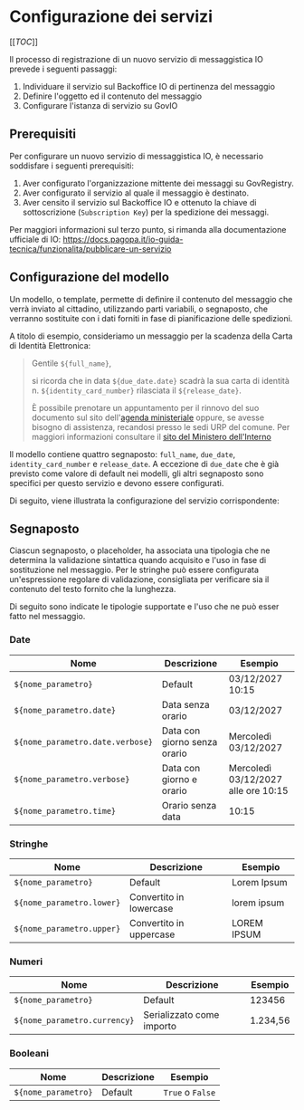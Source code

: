 # Configurazione dei servizi

\[\[_TOC_]]

Il processo di registrazione di un nuovo servizio di messaggistica IO prevede i seguenti passaggi:

1. Individuare il servizio sul Backoffice IO di pertinenza del messaggio
2. Definire l'oggetto ed il contenuto del messaggio
3. Configurare l'istanza di servizio su GovIO

## Prerequisiti

Per configurare un nuovo servizio di messaggistica IO, è necessario soddisfare i seguenti prerequisiti:

1. Aver configurato l'organizzazione mittente dei messaggi su GovRegistry.
2. Aver configurato il servizio al quale il messaggio è destinato.
3. Aver censito il servizio sul Backoffice IO e ottenuto la chiave di sottoscrizione (`Subscription Key`) per la spedizione dei messaggi.

Per maggiori informazioni sul terzo punto, si rimanda alla documentazione ufficiale di IO: https://docs.pagopa.it/io-guida-tecnica/funzionalita/pubblicare-un-servizio

## Configurazione del modello

Un modello, o template, permette di definire il contenuto del messaggio che verrà inviato al cittadino, utilizzando parti variabili, o segnaposto, che verranno sostituite con i dati forniti in fase di pianificazione delle spedizioni.

A titolo di esempio, consideriamo un messaggio per la scadenza della Carta di Identità Elettronica:

> Gentile `${full_name}`,
>
> si ricorda che in data `${due_date.date}` scadrà la sua carta di identità n. `${identity_card_number}` rilasciata il `${release_date}`.
>
> È possibile prenotare un appuntamento per il rinnovo del suo documento sul sito dell'[agenda ministeriale](https://www.prenotazionicie.interno.gov.it/cittadino/n/sc/wizardAppuntamentoCittadino/sceltaComune) oppure, se avesse bisogno di assistenza, recandosi presso le sedi URP del comune. Per maggiori informazioni consultare il [sito del Ministero dell'Interno](https://www.cartaidentita.interno.gov.it/cittadini/rilascio-e-rinnovo-in-italia/)

Il modello contiene quattro segnaposto: `full_name`, `due_date`, `identity_card_number` e `release_date`. A eccezione di `due_date` che è già previsto come valore di default nei modelli, gli altri segnaposto sono specifici per questo servizio e devono essere configurati.

Di seguito, viene illustrata la configurazione del servizio corrispondente:

## Segnaposto

Ciascun segnaposto, o placeholder, ha associata una tipologia che ne determina la validazione sintattica quando acquisito e l'uso in fase di sostituzione nel messaggio. Per le stringhe può essere configurata un'espressione regolare di validazione, consigliata per verificare sia il contenuto del testo fornito che la lunghezza.

Di seguito sono indicate le tipologie supportate e l'uso che ne può esser fatto nel messaggio.

### Date

| Nome                             | Descrizione                  | Esempio                             |
| -------------------------------- | ---------------------------- | ----------------------------------- |
| `${nome_parametro}`              | Default                      | 03/12/2027 10:15                    |
| `${nome_parametro.date}`         | Data senza orario            | 03/12/2027                          |
| `${nome_parametro.date.verbose}` | Data con giorno senza orario | Mercoledì 03/12/2027                |
| `${nome_parametro.verbose}`      | Data con giorno e orario     | Mercoledì 03/12/2027 alle ore 10:15 |
| `${nome_parametro.time}`         | Orario senza data            | 10:15                               |

### Stringhe

| Nome                      | Descrizione             | Esempio     |
| ------------------------- | ----------------------- | ----------- |
| `${nome_parametro}`       | Default                 | Lorem Ipsum |
| `${nome_parametro.lower}` | Convertito in lowercase | lorem ipsum |
| `${nome_parametro.upper}` | Convertito in uppercase | LOREM IPSUM |

### Numeri

| Nome                         | Descrizione               | Esempio  |
| ---------------------------- | ------------------------- | -------- |
| `${nome_parametro}`          | Default                   | 123456   |
| `${nome_parametro.currency}` | Serializzato come importo | 1.234,56 |

### Booleani

| Nome                | Descrizione | Esempio          |
| ------------------- | ----------- | ---------------- |
| `${nome_parametro}` | Default     | `True` o `False` |
